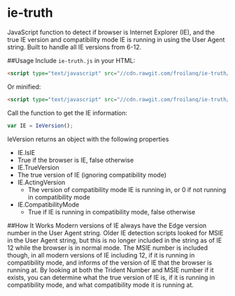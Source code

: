 # ie-truth
JavaScript function to detect if browser is Internet Explorer (IE), and the true IE version and compatibility mode IE is running in using the User Agent string. Built to handle all IE versions from 6-12.

##Usage
Include ``ie-truth.js`` in your HTML:

```html
<script type="text/javascript" src="//cdn.rawgit.com/froilanq/ie-truth/master/ie-truth.js"></script>
```

Or minified:
```html
<script type="text/javascript" src="//cdn.rawgit.com/froilanq/ie-truth/master/ie-truth.min.js"></script>
```

Call the function to get the IE information:
```javascript
var IE = IeVersion();
```

IeVersion returns an object with the following properties
* IE.IsIE
 * True if the browser is IE, false otherwise
* IE.TrueVersion
 * The true version of IE (ignoring compatibility mode)
* IE.ActingVersion
  * The version of compatibility mode IE is running in, or 0 if not running in compatibility mode
* IE.CompatibilityMode
  * True if IE is running in compatibility mode, false otherwise

##How It Works
Modern versions of IE always have the Edge version number in the User Agent string. Older IE detection scripts looked for MSIE in the User Agent string, but this is no longer included in the string as of IE 12 while the browser is in normal mode. The MSIE number is included though, in all modern versions of IE including 12, if it is running in compatibility mode, and informs of the version of IE that the browser is running at. By looking at both the Trident Number and MSIE number if it exists, you can determine what the true version of IE is, if it is running in compatibility mode, and what compatibility mode it is running at.
